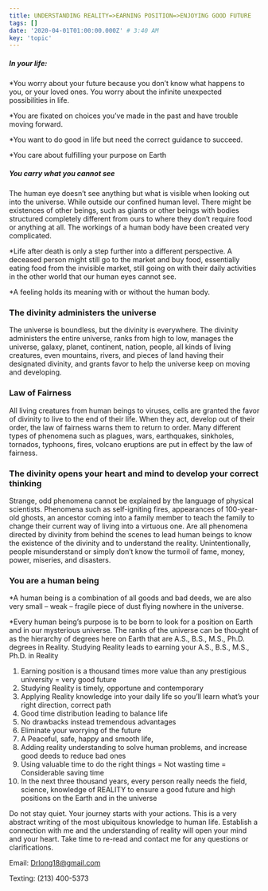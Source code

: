 ```yaml
---
title: UNDERSTANDING REALITY=>EARNING POSITION=>ENJOYING GOOD FUTURE
tags: []
date: '2020-04-01T01:00:00.000Z' # 3:40 AM
key: 'topic'
---
```


##### In your life:

\*You worry about your future because you don’t know what happens to you, or your loved ones. You worry about the infinite unexpected possibilities in life.

\*You are fixated on choices you’ve made in the past and have trouble moving forward.

\*You want to do good in life but need the correct guidance to succeed.

\*You care about fulfilling your purpose on Earth

##### You carry what you cannot see

The human eye doesn’t see anything but what is visible when looking out into the universe. While outside our confined human level. There might be existences of other beings, such as giants or other beings with bodies structured completely different from ours to where they don’t require food or anything at all. The workings of a human body have been created very complicated.

\*Life after death is only a step further into a different perspective. A deceased person might still go to the market and buy food, essentially eating food from the invisible market, still going on with their daily activities in the other world that our human eyes cannot see.

\*A feeling holds its meaning with or without the human body.


### The divinity administers the universe

The universe is boundless, but the divinity is everywhere. The divinity administers the entire universe, ranks from high to low, manages the universe, galaxy, planet, continent, nation, people, all kinds of living creatures, even mountains, rivers, and pieces of land having their designated divinity, and grants favor to help the universe keep on moving and developing.



### Law of Fairness

All living creatures from human beings to viruses, cells are granted the favor of divinity to live to the end of their life. When they act, develop out of their order, the law of fairness warns them to return to order. Many different types of phenomena such as plagues, wars, earthquakes, sinkholes, tornados, typhoons, fires, volcano eruptions are put in effect by the law of fairness. 

### The divinity opens your heart and mind to develop your correct thinking

Strange, odd phenomena cannot be explained by the language of physical scientists. Phenomena such as self-igniting fires, appearances of 100-year-old ghosts, an ancestor coming into a family member to teach the family to change their current way of living into a virtuous one. Are all  phenomena directed by divinity from behind the scenes to lead human beings to know the existence of the divinity and to understand the reality. Unintentionally, people misunderstand or simply don’t know the turmoil of fame, money, power, miseries, and disasters.


### You are a human being
*A human being is a combination of all goods and bad deeds, we are also very small – weak – fragile piece of dust flying nowhere in the universe.

*Every human being’s purpose is to be born to look for a position on Earth and in our mysterious universe. The ranks of the universe can be thought of as the hierarchy of degrees here on Earth that are A.S., B.S., M.S., Ph.D. degrees in Reality. Studying Reality leads to earning your A.S., B.S., M.S., Ph.D. in Reality 
1. Earning position is a thousand times more value than any prestigious university = very good future
2. Studying Reality is timely, opportune and contemporary 
3. Applying Reality knowledge into your daily life so you’ll learn what’s your right direction, correct path
4. Good time distribution leading to balance life
5. No drawbacks instead tremendous advantages
6. Eliminate your worrying of the future
7. A Peaceful, safe, happy and smooth life,
8. Adding reality understanding to solve human problems, and increase good deeds to reduce bad ones
9. Using valuable time to do the right things = Not wasting time = Considerable saving time
10. In the next three thousand years, every person really needs the field, science, knowledge of REALITY to ensure a good future and high positions on the Earth and in the universe

Do not stay quiet. Your journey starts with your actions. This is a very abstract writing of
the most ubiquitous knowledge to human life. Establish a connection with me and the
understanding of reality will open your mind and your heart. Take time to re-read and
contact me for any questions or clarifications.

Email: Drlong18@gmail.com

Texting: (213) 400-5373
